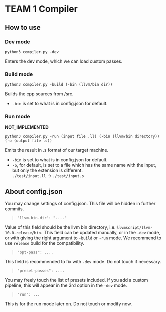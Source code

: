 # TEAM 1 Compiler

## How to use

### Dev mode

`python3 compiler.py -dev`

Enters the dev mode, which we can load custom passes.

### Build mode

`python3 compiler.py -build (-bin (llvm/bin dir))`

Builds the cpp sources from /src.

- `-bin` is set to what is in config.json for default.

### Run mode

<b> NOT_IMPLEMENTED </b>

`python3 compiler.py -run (input file .ll) (-bin (llvm/bin directory)) (-o (output file .s))`

Emits the result in .s format of our target machine.

- `-bin` is set to what is in config.json for default.
- `-o`, for default, is set to a file which has the same name with the input, but only the extension is different.</br>
 `./test/input.ll` → `./test/input.s`


## About config.json

You may change settings of config.json. This file will be hidden in further commits.

> `"llvm-bin-dir": "...."`

Value of this field should be the llvm bin directory, i.e. `llvmscript/llvm-10.0-release/bin.`
This field can be updated manually, or in the `-dev` mode, or with giving the right argument to `-build` or `-run` mode.
We recommend to use `release` build for the compatibility.

> `"opt-pass": ....`

This field is recommended to fix with `-dev` mode. Do not touch if necessary.

> `"preset-passes": ....`

You may freely touch the list of presets included.
If you add a custom pipeline, this will appear in the 3rd option in the `-dev` mode.

> `"run": ...`

This is for the run mode later on. Do not touch or modify now.
